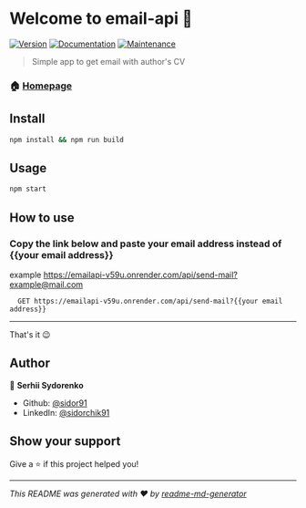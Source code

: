 # Welcome to email-api 👋
[![Version](https://img.shields.io/npm/v/email-api.svg)](https://www.npmjs.com/package/email-api)
[![Documentation](https://img.shields.io/badge/documentation-yes-brightgreen.svg)](https://github.com/sidor91/EmailApi#readme)
[![Maintenance](https://img.shields.io/badge/Maintained%3F-yes-green.svg)](https://github.com/sidor91/EmailApi/graphs/commit-activity)

> Simple app to get email with author's CV

### 🏠 [Homepage](https://github.com/sidor91/EmailApi#readme)

## Install

```sh
npm install && npm run build
```

## Usage

```sh
npm start
```

## How to use 

### Copy the link below and paste your email address instead of {{your email address}} 

example https://emailapi-v59u.onrender.com/api/send-mail?example@mail.com

```http
  GET https://emailapi-v59u.onrender.com/api/send-mail?{{your email address}}
```

***
That's it 😉


## Author

👤 **Serhii Sydorenko**

* Github: [@sidor91](https://github.com/sidor91)
* LinkedIn: [@sidorchik91](https://linkedin.com/in/sidorchik91)

## Show your support

Give a ⭐️ if this project helped you!


***
_This README was generated with ❤️ by [readme-md-generator](https://github.com/kefranabg/readme-md-generator)_